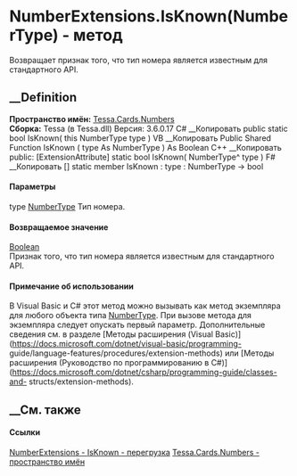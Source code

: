 # NumberExtensions.IsKnown(NumberType) - метод
Возвращает признак того, что тип номера является известным для стандартного
API.
## __Definition
 **Пространство имён:** [Tessa.Cards.Numbers](N_Tessa_Cards_Numbers.htm)  
 **Сборка:** Tessa (в Tessa.dll) Версия: 3.6.0.17
C# __Копировать
     public static bool IsKnown(
    	this NumberType type
    )
VB __Копировать
    <ExtensionAttribute>
    Public Shared Function IsKnown ( 
    	type As NumberType
    ) As Boolean
C++ __Копировать
     public:
    [ExtensionAttribute]
    static bool IsKnown(
    	NumberType^ type
    )
F# __Копировать
     [<ExtensionAttribute>]
    static member IsKnown : 
            type : NumberType -> bool 
#### Параметры
type [NumberType](T_Tessa_Cards_Numbers_NumberType.htm)
    Тип номера.
#### Возвращаемое значение
[Boolean](https://learn.microsoft.com/dotnet/api/system.boolean)  
Признак того, что тип номера является известным для стандартного API.
#### Примечание об использовании
В Visual Basic и C# этот метод можно вызывать как метод экземпляра для любого
объекта типа [NumberType](T_Tessa_Cards_Numbers_NumberType.htm). При вызове
метода для экземпляра следует опускать первый параметр. Дополнительные
сведения см. в разделе [Методы расширения (Visual
Basic)](https://docs.microsoft.com/dotnet/visual-basic/programming-
guide/language-features/procedures/extension-methods) или [Методы расширения
(Руководство по программированию в
C#)](https://docs.microsoft.com/dotnet/csharp/programming-guide/classes-and-
structs/extension-methods).
##  __См. также
#### Ссылки
[NumberExtensions - ](T_Tessa_Cards_Numbers_NumberExtensions.htm)
[IsKnown -
перегрузка](Overload_Tessa_Cards_Numbers_NumberExtensions_IsKnown.htm)
[Tessa.Cards.Numbers - пространство имён](N_Tessa_Cards_Numbers.htm)
